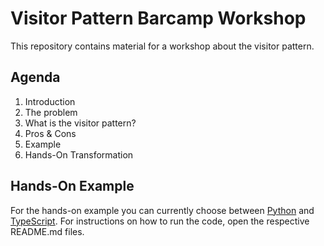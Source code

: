 # Visitor Pattern Barcamp Workshop

This repository contains material for a workshop about the visitor pattern.

## Agenda

1. Introduction
2. The problem
2. What is the visitor pattern?
3. Pros & Cons
4. Example
5. Hands-On Transformation

## Hands-On Example

For the hands-on example you can currently choose between [Python](./examples/python/README.md) and [TypeScript](./examples/typescript/README.md). For instructions on how to run the code, open the respective README.md files.